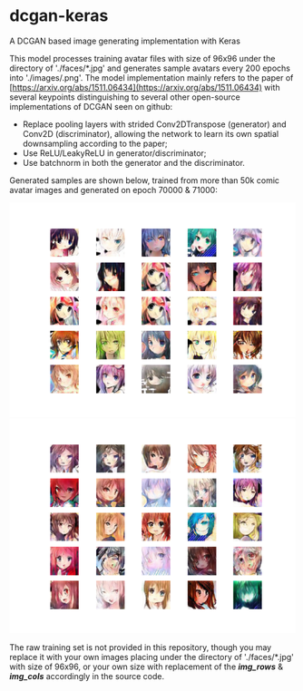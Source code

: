 # dcgan-keras
A DCGAN based image generating implementation with Keras

This model processes training avatar files with size of 96x96 under the directory of './faces/*.jpg' and generates sample avatars every 200 epochs into './images/<epochs-number>.png'. The model implementation mainly refers to the paper of [https://arxiv.org/abs/1511.06434](https://arxiv.org/abs/1511.06434) with several keypoints distinguishing to several other open-source implementations of DCGAN seen on github:
* Replace pooling layers with strided Conv2DTranspose (generator) and Conv2D (discriminator), allowing the network to learn its own spatial downsampling according to the paper;
* Use ReLU/LeakyReLU in generator/discriminator;
* Use batchnorm in both the generator and the discriminator.

Generated samples are shown below, trained from more than 50k comic avatar images and generated on epoch 70000 & 71000:

![epoch-70000](images/70000.png)
![epoch-71000](images/71000.png)

The raw training set is not provided in this repository, though you may replace it with your own images placing under the directory of './faces/*.jpg' with size of 96x96, or your own size with replacement of the ***img_rows*** & ***img_cols*** accordingly in the source code.

